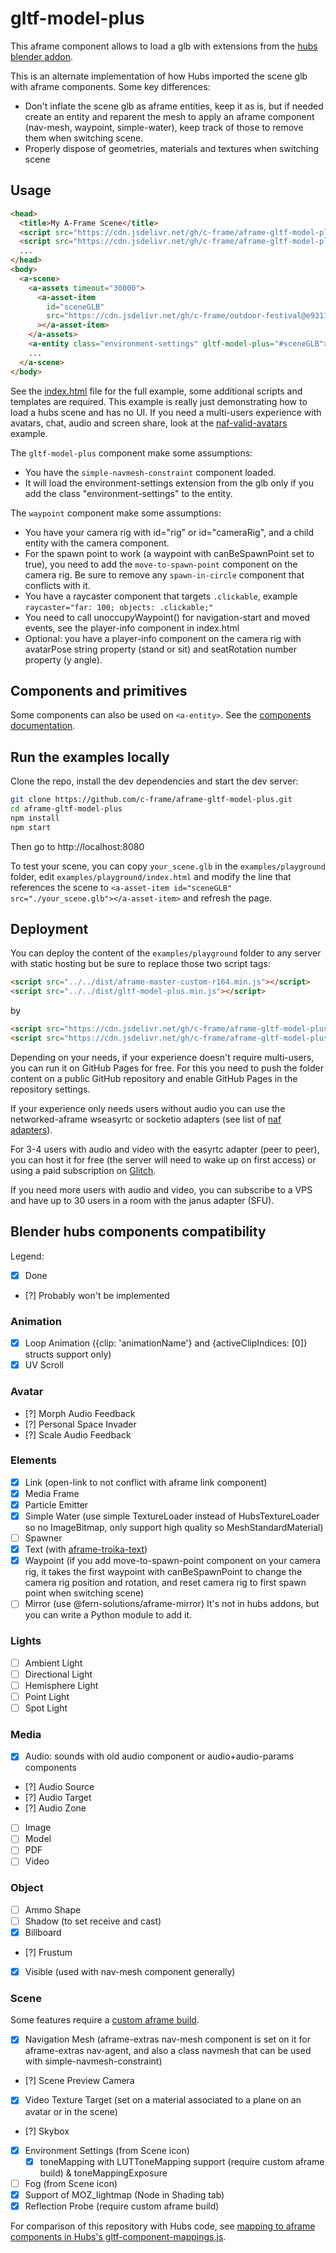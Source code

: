 # gltf-model-plus

This aframe component allows to load a glb with extensions from the [hubs blender addon](https://github.com/MozillaReality/hubs-blender-exporter).

This is an alternate implementation of how Hubs imported the scene glb with aframe components. Some key differences:

- Don't inflate the scene glb as aframe entities, keep it as is, but if needed create an entity and reparent the mesh to apply an aframe component (nav-mesh, waypoint, simple-water), keep track of those to remove them when switching scene.
- Properly dispose of geometries, materials and textures when switching scene

## Usage

```html
<head>
  <title>My A-Frame Scene</title>
  <script src="https://cdn.jsdelivr.net/gh/c-frame/aframe-gltf-model-plus@1.0.0/dist/aframe-master-custom-r164.min.js"></script>
  <script src="https://cdn.jsdelivr.net/gh/c-frame/aframe-gltf-model-plus@1.0.0/dist/gltf-model-plus.min.js"></script>
  ...
</head>
<body>
  <a-scene>
    <a-assets timeout="30000">
      <a-asset-item
        id="sceneGLB"
        src="https://cdn.jsdelivr.net/gh/c-frame/outdoor-festival@e9311cf/Outdoor_Festival.glb"
      ></a-asset-item>
    </a-assets>
    <a-entity class="environment-settings" gltf-model-plus="#sceneGLB"></a-entity>
    ...
  </a-scene>
</body>
```

See the [index.html](https://github.com/c-frame/aframe-gltf-model-plus/blob/main/examples/playground/index.html) file for the full example, some additional scripts and templates are required.
This example is really just demonstrating how to load a hubs scene and has no UI.
If you need a multi-users experience with avatars, chat, audio and screen share, look at the [naf-valid-avatars](https://github.com/networked-aframe/naf-valid-avatars) example.

The `gltf-model-plus` component make some assumptions:

- You have the `simple-navmesh-constraint` component loaded.
- It will load the environment-settings extension from the glb only if you add the class "environment-settings" to the entity.

The `waypoint` component make some assumptions:

- You have your camera rig with id="rig" or id="cameraRig", and a child entity with the camera component.
- For the spawn point to work (a waypoint with canBeSpawnPoint set to true), you need to add the `move-to-spawn-point` component on the camera rig. Be sure to remove any `spawn-in-circle` component that conflicts with it.
- You have a raycaster component that targets `.clickable`, example `raycaster="far: 100; objects: .clickable;"`
- You need to call unoccupyWaypoint() for navigation-start and moved events, see the player-info component in index.html
- Optional: you have a player-info component on the camera rig with avatarPose string property (stand or sit) and seatRotation number property (y angle).

## Components and primitives

Some components can also be used on `<a-entity>`.
See the [components documentation](https://github.com/c-frame/aframe-gltf-model-plus/blob/main/docs/components.md).

## Run the examples locally

Clone the repo, install the dev dependencies and start the dev server:

```sh
git clone https://github.com/c-frame/aframe-gltf-model-plus.git
cd aframe-gltf-model-plus
npm install
npm start
```

Then go to http://localhost:8080

To test your scene, you can copy `your_scene.glb` in the `examples/playground` folder,
edit `examples/playground/index.html` and modify the line that references the scene to
`<a-asset-item id="sceneGLB" src="./your_scene.glb"></a-asset-item>`
and refresh the page.

## Deployment

You can deploy the content of the `examples/playground` folder to any server with static hosting but be sure to replace those two script tags:

```html
<script src="../../dist/aframe-master-custom-r164.min.js"></script>
<script src="../../dist/gltf-model-plus.min.js"></script>
```

by

```html
<script src="https://cdn.jsdelivr.net/gh/c-frame/aframe-gltf-model-plus@1.0.0/dist/aframe-master-custom-r164.min.js"></script>
<script src="https://cdn.jsdelivr.net/gh/c-frame/aframe-gltf-model-plus@1.0.0/dist/gltf-model-plus.min.js"></script>
```

Depending on your needs, if your experience doesn't require multi-users, you can run it on GitHub Pages for free. For this you need to push the folder content on a public GitHub repository and enable GitHub Pages in the repository settings.

If your experience only needs users without audio you can use the networked-aframe wseasyrtc or socketio adapters (see list of [naf adapters](https://github.com/networked-aframe/networked-aframe?tab=readme-ov-file#adapters)).

For 3-4 users with audio and video with the easyrtc adapter (peer to peer), you can host it for free (the server will need to wake up on first access) or using a paid subscription on [Glitch](https://glitch.com).

If you need more users with audio and video, you can subscribe to a VPS and have up to 30 users in a room with the janus adapter (SFU).

## Blender hubs components compatibility

Legend:

- [x] Done
- [?] Probably won't be implemented

### Animation

- [x] Loop Animation ({clip: 'animationName'} and {activeClipIndices: [0]} structs support only)
- [x] UV Scroll

### Avatar

- [?] Morph Audio Feedback
- [?] Personal Space Invader
- [?] Scale Audio Feedback

### Elements

- [x] Link (open-link to not conflict with aframe link component)
- [x] Media Frame
- [x] Particle Emitter
- [x] Simple Water (use simple TextureLoader instead of HubsTextureLoader so no ImageBitmap, only support high quality so MeshStandardMaterial)
- [ ] Spawner
- [x] Text (with [aframe-troika-text](https://github.com/lojjic/aframe-troika-text))
- [x] Waypoint (if you add move-to-spawn-point component on your camera rig, it takes the first waypoint with canBeSpawnPoint to change the camera rig position and rotation, and reset camera rig to first spawn point when switching scene)
- [ ] Mirror (use @fern-solutions/aframe-mirror) It's not in hubs addons, but you can write a Python module to add it.

### Lights

- [ ] Ambient Light
- [ ] Directional Light
- [ ] Hemisphere Light
- [ ] Point Light
- [ ] Spot Light

### Media

- [x] Audio: sounds with old audio component or audio+audio-params components
- [?] Audio Source
- [?] Audio Target
- [?] Audio Zone
- [ ] Image
- [ ] Model
- [ ] PDF
- [ ] Video

### Object

- [ ] Ammo Shape
- [ ] Shadow (to set receive and cast)
- [x] Billboard
- [?] Frustum
- [x] Visible (used with nav-mesh component generally)

### Scene

Some features require a [custom aframe build](https://github.com/c-frame/aframe-gltf-model-plus/blob/main/docs/custom_aframe_build.md).

- [x] Navigation Mesh (aframe-extras nav-mesh component is set on it for aframe-extras nav-agent, and also a class navmesh that can be used with simple-navmesh-constraint)
- [?] Scene Preview Camera
- [x] Video Texture Target (set on a material associated to a plane on an avatar or in the scene)
- [?] Skybox
- [x] Environment Settings (from Scene icon)
  - [x] toneMapping with LUTToneMapping support (require custom aframe build) & toneMappingExposure
- [ ] Fog (from Scene icon)
- [x] Support of MOZ_lightmap (Node in Shading tab)
- [x] Reflection Probe (require custom aframe build)

For comparison of this repository with Hubs code, see [mapping to aframe components in Hubs's gltf-component-mappings.js](https://github.com/mozilla/hubs/blob/f1213d3e8b8a21960f49d1e7f0504825f59ceef8/src/gltf-component-mappings.js).
